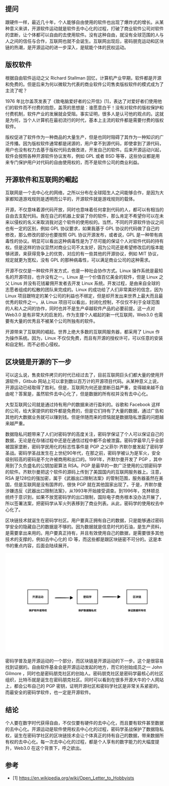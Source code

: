 ## 提问

跟硬件一样，最近几十年，个人能够自由使用的软件也出现了爆炸式的增长。从某种意义来讲，开源软件运动就是软件去中心化的过程，打破了商业软件公司对软件的垄断，让个体都可以自由的去使用软件。没有这种自由，就没有全球范围的人与人之间的信任与合作，互联网也就不会诞生。互联网出现后，密码朋克运动和区块链的热潮，是开源运动的进一步深入，是赋能个体的民权运动。

## 版权软件

根据自由软件运动之父 Richard Stallman 回忆，计算机产业早期，软件都是开源和免费的。但是后来为何以微软为代表的商业软件公司售卖版权软件的模式成为了主流了呢？

1976 年比尔盖茨发表了《致电脑爱好者的公开信》[1]，表达了对爱好者们使用他们的软件而不付费的抱怨，盖茨的思想是：谁愿意白干！没有对软件的版权保护和付费机制，软件产业的发展就会受阻。事实证明，很多人是认可他的观点的。这就是为何，当个人计算机在最初流行的时代，基本上主流的软件都是需要付费的版权软件。

版权促进了软件作为一种商品的大量生产，但是也同时阻碍了其作为一种知识的广泛传播。因为版权软件通常都是闭源的，用户拿不到源代码，即使拿到了源代码，用户也没有权力去基于版权代码去做改进，开发自己的软件。后来开源运动兴起，软件会按照各种开源软件协议发布，例如 GPL 或者 BSD 等等，这些协议都是用来专门保护用户对代码的自由使用权的，而不是软件公司的商业利益。

## 开源软件和互联网的崛起

互联网是一个去中心化的网络，之所以分布在全球陌生人之间能够合作，是因为大家都知道游戏规则是透明而公平的，开源软件就是游戏规则的载体。

开源，不仅意味着源代码开放，同时也意味着任何拿到代码的人，都可以有相当的自由去支配代码。我在自己的机器上安装了你的软件，那么肯定不希望你可以在未来以侵权的名义来取消我对这个软件的使用权的。当然，不同的开源软件协议之间也有一定的区别，例如 GPL 协议要求，如果我基于 GPL 协议的代码做了自己的修改，那么修改的部分也要按照 GPL 协议开源发布，或者说，GPL 是一种带有病毒性的协议。明显可以看出这种病毒性是为了尽可能的保证个人对软件代码的持有权。但是这样的协议显然对商业公司不太友好，因为公司还是希望修改后的版本能够闭源，来获得竞争上的优势，对应的有一些其他的开源协议，例如 MIT 协议，规定就更为宽松，没有 GPL 的那种病毒性，可以满足商业公司的这种需求。

开源不仅仅是一种软件开发方式，也是一种社会协作方式。Linux 操作系统是最知名的开源项目，也许没有之一。Linux 是一个价值百亿美金的软件，但是 Linux 之父 Linus 并没有花钱雇佣开发者去开发 Linux 系统。开发过程，是由来自全球的志愿者组成的松散的团队来完成的。Linux 的成功给了人们非常美好的信念，因为 Linux 项目跟特定的某个公司的利益也不绑定，但是却开发出来世界上最大而且最优秀的软件之一。从 Linux 项目可以看出，封闭化控制，不仅仅不利于全球范围的人和人之间的协作，同时也并不是生产卓越软件产品的必要前提。这一点对 Web3.0 是有非常大的启发的，作为支撑个人崛起的新一代互联网，Web3.0 也需要有大量的优秀且不被某个公司所独有的软件。

开源带来了互联网的崛起。世界上绝大多数的互联网服务器，都采用了 Linux 作为操作系统。因为，Linux 不仅仅免费，而且有开源的授权许可，可以任意的安装和自定制，而不必担心侵权。

## 区块链是开源的下一步

可以这么说，售卖软件拷贝的时代已经过去了，目前互联网巨头们都大量的使用开源软件，Gitbub 网站上可以拿到数以百万计的开源项目代码。从某种意义上说，开源运动已经取得了胜利。但是，互联网为何还是垄断日益严重，变得越来越不自由呢？答案是，虽然软件去中心化了，但是数据的所有权并没有去中心化。

大型互联网公司就是通过持有用户的数据来进行盈利的。谷歌和 Facebook 这样的公司，给大家提供的软件都是免费的，但是它们持有了大量的数据，通过广告和其他的大数据业务就可以赚到钱。但是伴随而来的烦恼就是数据隐私泄露的问题越来越严重。

数据隐私问题带来了人们对密码学的高度关注，密码学保证了个人可以保证自己的数据，无论是在存储过程中还是在通信过程中都不会被泄露。密码学最早几乎全部被国家垄断，密码学民用化的标志性事件是 PGP 之父菲尔·齐默尔曼发起了密码学圣战。密码学圣战发生在上世纪90年代，在那之前，密码学被认为是军火，安全级别较高的密码是不允许被商用和出口的。1991年，齐默尔曼开发了 PGP ，其中用到了久负盛名的公钥加密算法 RSA。PGP 是最早的一款广泛使用的公钥密码学的软件。齐默尔曼把这个软件的源码上传到了美国国内的互联网服务器上。注意，RSA 是128位的强加密，属于《武器出口限制法案》的管制范围，服务器虽然在美国，但是互联网是没有国界的，很快 PGP 就在其他国家出现了。于是，齐默尔曼涉嫌违反《武器出口限制法案》，从1993年开始接受调查。到1996年，克林顿总统终于意识到，如果不放宽密码学的出口限制，国际电子商务根本没办法开展了，所以签署法案，把密码学从军火列表移到了商业列表。从此，密码学的使用权去中心化了。

区块链技术就诞生在密码学社区。用户要真正拥有自己的数据，只是能够通过密码学安全的隐藏自己的数据是不够的。因为数据就是信息时代的石油，是生产资料，是需要拿出来用的。用户要真正持有，并且有效使用自己的数据，是需要很多其他技术的支撑的，例如去中心化的 ID 等，而这些都是跟区块链密不可分的。这是本书的重点内容，后面会陆续展开。

![](imgs/1-3-1.jpg)

密码学普及是开源运动的一个部分，而区块链是开源运动的下一步。这个是很容易找到证据的。自由软件基金会是开源运动发起的地方，而它的创始成员之一 John Gilmore ，同时也是密码朋克社区的创始人。密码朋克社区是密码学最核心的社区组织，比特币就是诞生在密码朋克社区。同时可以看到在很多开源大牛的个人网站上，都会公布自己的 PGP 密钥，证明开源社区和密码学社区是非常关系紧密的。而最安全的密码学软件，也一定是开源软件。

## 结论

个人要在数字时代获得自由，不仅仅要有硬件的去中心化，而且要有软件甚至数据的去中心化。开源运动是软件使用权去中心化的过程，密码学圣战保护了数据隐私权，诞生在密码学社区的区块链技术会让个体真正的持有自己的数据，带来数据所有权的去中心化。每一次去中心化的过程，都是个人享有的数字能力的大幅度提升，Web3.0 在这个背景下，呼之欲出。

## 参考

- [1] https://en.wikipedia.org/wiki/Open_Letter_to_Hobbyists
